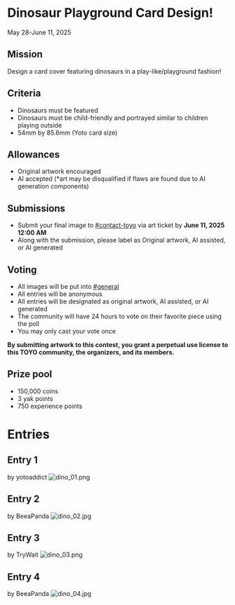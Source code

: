 # Dinosaur Playground Card Design!

May 28-June 11, 2025

## Mission
Design a card cover featuring dinosaurs in a play-like/playground fashion!

## Criteria
* Dinosaurs must be featured
* Dinosaurs must be child-friendly and portrayed similar to children playing outside
* 54mm by 85.6mm (Yoto card size)

## Allowances
* Original artwork encouraged
* AI accepted (*art may be disqualified if flaws are found due to AI generation components)

## Submissions
* Submit your final image to ⁠[#⁠contact-toyo](https://discordapp.com/channels/1295352148846055444/1297387976266874991) via art ticket by  **June 11, 2025 12:00 AM**
* Along with the submission, please label as Original artwork, AI assisted, or AI generated

## Voting
* All images will be put into [#general](https://discord.com/channels/1295352148846055444/1295352148846055447)
* All entries will be anonymous
* All entries will be designated as original artwork, AI assisted, or AI generated
* The community will have 24 hours to vote on their favorite piece using the poll
* You may only cast your vote once

**By submitting artwork to this contest, you grant a perpetual use license to this TOYO community, the organizers, and its members.**

## Prize pool
* 150,000 coins
* 3 yak points
* 750 experience points

# Entries
## Entry 1
by yotoaddict
![dino_01.png](/img/contests/dino_01.png)

## Entry 2
by BeeaPanda
![dino_02.jpg](/img/contests/dino_02.jpg)

## Entry 3
by TryWait
![dino_03.png](/img/contests/dino_03.png)

## Entry 4
by BeeaPanda
![dino_04.jpg](/img/contests/dino_04.jpg)
